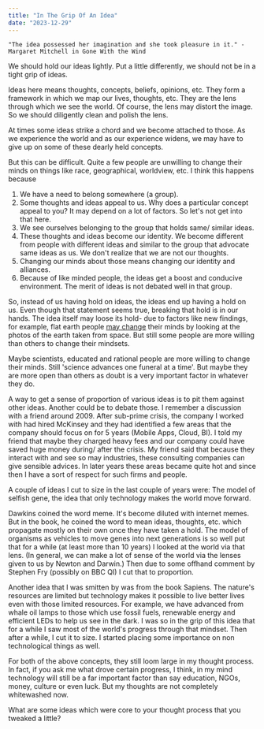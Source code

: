 ```yaml
---
title: "In The Grip Of An Idea"
date: "2023-12-29"
---
```


`"The idea possessed her imagination and she took pleasure in it." - Margaret Mitchell in Gone With the Wind`

We should hold our ideas lightly. Put a little differently, we should not be in a tight grip of ideas. 

Ideas here means thoughts, concepts, beliefs, opinions, etc. They form a framework in which we map our lives, thoughts, etc. They are the lens through which we see the world. Of course, the lens may distort the image. So we should diligently clean and polish the lens.

At times some ideas strike a chord and we become attached to those. As we experience the world and as our experience widens, we may have to give up on some of these dearly held concepts. 

But this can be difficult. Quite a few people are unwilling to change their minds on things like race, geographical, worldview, etc. I think this happens because 
1. We have a need to belong somewhere (a group).
2. Some thoughts and ideas appeal to us. Why does a particular concept appeal to you? It may depend on a lot of factors. So let's not get into that here.
3. We see ourselves belonging to the group that holds same/ similar ideas.
4. These thoughts and ideas become our identity. We become different from people with different ideas and similar to the group that advocate same ideas as us. We don't realize that we are not our thoughts.
5. Changing our minds about those means changing our identity and alliances.
6. Because of like minded people, the ideas get a boost and conducive environment. The merit of ideas is not debated well in that group.

So, instead of us having hold on ideas, the ideas end up having a hold on us. Even though that statement seems true, breaking that hold is in our hands. The idea itself may loose its hold- due to factors like new findings, for example, flat earth people [may change](https://www.youtube.com/watch?v=qmpFlOh7Uk4&t=320s) their minds by looking at the photos of the earth taken from space. But still some people are more willing than others to change their mindsets.

Maybe scientists, educated and rational people are more willing to change their minds. Still 'science advances one funeral at a time'. But maybe they are more open than others as doubt is a very important factor in whatever they do.

A way to get a sense of proportion of various ideas is to pit them against other ideas. Another could be to debate those. I remember a discussion with a friend around 2009. After sub-prime crisis, the company I worked with had hired McKinsey and they had identified a few areas that the company should focus on for 5 years (Mobile Apps, Cloud, BI). I told my friend that maybe they charged heavy fees and our company could have saved huge money during/ after the crisis. My friend said that because they interact with and see so may industries, these consulting companies can give sensible advices. In later years these areas became quite hot and since then I have a sort of respect for such firms and people.

A couple of ideas I cut to size in the last couple of years were: The model of selfish gene, the idea that only technology makes the world move forward.

Dawkins coined the word meme. It's become diluted with internet memes. But in the book, he coined the word to mean ideas, thoughts, etc. which propagate mostly on their own once they have taken a hold. The model of organisms as vehicles to move genes into next generations is so well put that for a while (at least more than 10 years) I looked at the world via that lens. (In general, we can make a lot of sense of the world via the lenses given to us by Newton and Darwin.) Then due to some offhand comment by Stephen Fry (possibly on BBC QI) I cut that to proportion.

Another idea that I was smitten by was from the book Sapiens. The nature's resources are limited but technology makes it possible to live better lives even with those limited resources. For example, we have advanced from whale oil lamps to those which use fossil fuels, renewable energy and efficient LEDs to help us see in the dark. I was so in the grip of this idea that for a while I saw most of the world's progress through that mindset. Then after a while, I cut it to size. I started placing some importance on non technological things as well.

For both of the above concepts, they still loom large in my thought process. In fact, if you ask me what drove certain progress, I think, in my mind technology will still be a far important factor than say education, NGOs, money, culture or even luck. But my thoughts are not completely whitewashed now.

What are some ideas which were core to your thought process that you tweaked a little?